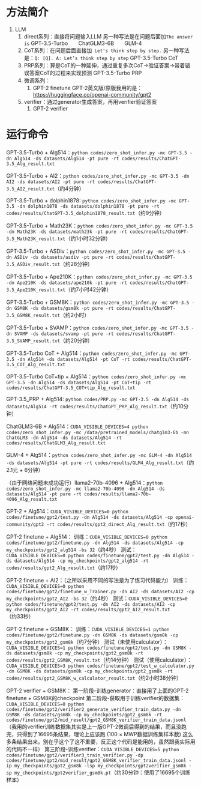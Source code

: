 # 方法简介
1. LLM
    1. direct系列：直接将问题输入LLM
    另一种写法是在问题后面加`The answer is`
    GPT-3.5-Turbo&emsp;&emsp;ChatGLM3-6B&emsp;&emsp;GLM-4
    2. CoT系列：在问题后面直接加` Let's think step by step.`
    另一种写法是：`Q: [Q]. A: Let’s think step by step`
    GPT-3.5-Turbo CoT
    3. PRP系列：算是CoT的一种延伸，通过重复多次CoT→验证答案→带着错误答案CoT的过程来实现预测
    GPT-3.5-Turbo PRP
    4. 微调系列：
        1. GPT-2 finetune
        GPT-2英文版/原版我用的是：https://huggingface.co/openai-community/gpt2
    5. verifier：通过generator生成答案，再用verifier验证答案
        1. GPT-2 verifier
        

# 运行命令

GPT-3.5-Turbo + Alg514：`python codes/zero_shot_infer.py -mc GPT-3.5 -dn Alg514 -ds datasets/Alg514 -pt pure -rt codes/results/ChatGPT-3.5_Alg_result.txt`

GPT-3.5-Turbo + AI2：`python codes/zero_shot_infer.py -mc GPT-3.5 -dn AI2 -ds datasets/AI2 -pt pure -rt codes/results/ChatGPT-3.5_AI2_result.txt`（约4分钟）

GPT-3.5-Turbo + dolphin1878: `python codes/zero_shot_infer.py -mc GPT-3.5 -dn dolphin1878 -ds datasets/dolphin1878 -pt pure -rt codes/results/ChatGPT-3.5_dolphin1878_result.txt`（约9分钟）

GPT-3.5-Turbo + Math23K：`python codes/zero_shot_infer.py -mc GPT-3.5 -dn Math23K -ds datasets/math23k -pt pure -rt codes/results/ChatGPT-3.5_Math23K_result.txt`（约1小时32分钟）

GPT-3.5-Turbo + ASDiv：`python codes/zero_shot_infer.py -mc GPT-3.5 -dn ASDiv -ds datasets/asdiv -pt pure -rt codes/results/ChatGPT-3.5_ASDiv_result.txt`（约28分钟）

GPT-3.5-Turbo + Ape210K：`python codes/zero_shot_infer.py -mc GPT-3.5 -dn Ape210K -ds datasets/ape210k -pt pure -rt codes/results/ChatGPT-3.5_Ape210K_result.txt`（约7小时42分钟）

GPT-3.5-Turbo + GSM8K：`python codes/zero_shot_infer.py -mc GPT-3.5 -dn GSM8K -ds datasets/gsm8k -pt pure -rt codes/results/ChatGPT-3.5_GSM8K_result.txt`（约2小时）

GPT-3.5-Turbo + SVAMP：`python codes/zero_shot_infer.py -mc GPT-3.5 -dn SVAMP -ds datasets/svamp -pt pure -rt codes/results/ChatGPT-3.5_SVAMP_result.txt`（约20分钟）

GPT-3.5-Turbo CoT + Alg514：`python codes/zero_shot_infer.py -mc GPT-3.5 -dn Alg514 -ds datasets/Alg514 -pt CoT -rt codes/results/ChatGPT-3.5_COT_Alg_result.txt`

GPT-3.5-Turbo CoT+tip + Alg514：`python codes/zero_shot_infer.py -mc GPT-3.5 -dn Alg514 -ds datasets/Alg514 -pt CoT+tip -rt codes/results/ChatGPT-3.5_COT+tip_Alg_result.txt`

GPT-3.5_PRP + Alg514: `python codes/PRP.py -mc GPT-3.5 -dn Alg514 -ds datasets/Alg514 -rt codes/results/ChatGPT_PRP_Alg_result.txt`（约10分钟）

ChatGLM3-6B + Alg514：`CUDA_VISIBLE_DEVICES=4 python codes/zero_shot_infer.py -mc /data/pretrained_models/chatglm3-6b -mn ChatGLM3 -dn Alg514 -ds datasets/Alg514 -rt codes/results/ChatGLM3_Alg_result.txt`

GLM-4 + Alg514：`python codes/zero_shot_infer.py -mc GLM-4 -dn Alg514 -ds datasets/Alg514 -pt pure -rt codes/results/GLM4_Alg_result.txt`（约2.1元 + 6分钟）

（由于网络问题未成功运行）llama2-70b-4096 + Alg514：`python codes/zero_shot_infer.py -mc llama2-70b-4096 -dn Alg514 -ds datasets/Alg514 -pt pure -rt codes/results/llama2-70b-4096_Alg_result.txt`

GPT-2 + Alg514：`CUDA_VISIBLE_DEVICES=0 python codes/finetune/gpt2/test.py -dn Alg514 -ds datasets/Alg514 -cp openai-community/gpt2 -rt codes/results/gpt2_direct_Alg_result.txt`（约17秒）

GPT-2 finetune + Alg514：
训练：`CUDA_VISIBLE_DEVICES=0 python codes/finetune/gpt2/finetune.py -dn Alg514 -ds datasets/Alg514 -cp my_checkpoints/gpt2_alg514 -bs 32`（约4秒）
测试：`CUDA_VISIBLE_DEVICES=0 python codes/finetune/gpt2/test.py -dn Alg514 -ds datasets/Alg514 -cp my_checkpoints/gpt2_alg514 -rt codes/results/gpt2_Alg_result.txt`（约17秒）

GPT-2 finetune + AI2：（之所以采用不同的写法是为了练习代码能力）
训练：`CUDA_VISIBLE_DEVICES=0 python codes/finetune/gpt2/finetune_w_Trainer.py -dn AI2 -ds datasets/AI2 -cp my_checkpoints/gpt2_AI2 -bs 32`（约4秒）
测试：`CUDA_VISIBLE_DEVICES=0 python codes/finetune/gpt2/test.py -dn AI2 -ds datasets/AI2 -cp my_checkpoints/gpt2_AI2 -rt codes/results/gpt2_AI2_result.txt`（约33秒）

GPT-2 finetune + GSM8K：
训练：`CUDA_VISIBLE_DEVICES=1 python codes/finetune/gpt2/finetune.py -dn GSM8K -ds datasets/gsm8k -cp my_checkpoints/gpt2_gsm8k`（约7分钟）
测试（未使用calculator）：`CUDA_VISIBLE_DEVICES=1 python codes/finetune/gpt2/test.py -dn GSM8K -ds datasets/gsm8k -cp my_checkpoints/gpt2_gsm8k -rt codes/results/gpt2_GSM8K_result.txt`（约14分钟）
测试（使用calculator）：`CUDA_VISIBLE_DEVICES=3 python codes/finetune/gpt2/test_w_calculator.py -dn GSM8K -ds datasets/gsm8k -cp my_checkpoints/gpt2_gsm8k -rt codes/results/gpt2_GSM8K_w_calculator_result.txt`（约2小时38分钟）

GPT-2 verifier + GSM8K：
第一阶段-训练generator：直接用了上面的GPT-2 finetune + GSM8K的checkpoint
第二阶段-获取用于训练verifier的数据集：`CUDA_VISIBLE_DEVICES=0 python codes/finetune/gpt2/verifier2_generate_verifier_train_data.py -dn GSM8K -ds datasets/gsm8k -cp my_checkpoints/gpt2_gsm8k -rt codes/finetune/gpt2/mid_result/gpt2_GSM8K_verifier_train_data.jsonl`（我用的verifier训练数据集其实是上一版GPT-2微调后得到的结果，而且没跑完，只得到了16695条结果，理论上应该跑 (100 × MWP数据训练集样本数) 这么多条结果出来。别在乎这个了这不重要，反正这个代码是能用的，虽然跟我实际用的代码不一样）
第三阶段-训练verifier：`CUDA_VISIBLE_DEVICES=5 python codes/finetune/gpt2/verifier3_train_verifier.py -dp codes/finetune/gpt2/mid_result/gpt2_GSM8K_verifier_train_data.jsonl -ip my_checkpoints/gpt2_gsm8k -lsp my_checkpoints/gpt2verifier_gsm8k -sp my_checkpoints/gpt2verifier_gsm8k.pt`（约30分钟：使用了16695个训练样本）